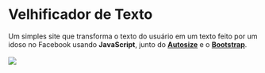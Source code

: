 # Velhificador de Texto
Um simples site que transforma o texto do usuário em um texto feito por um idoso no Facebook usando <b>JavaScript</b>, junto do <b><a href="https://github.com/jackmoore/autosize">Autosize</a></b> e o <b><a href="https://getbootstrap.com/">Bootstrap</a></b>.
<br>
<br>
<a href="https://hits.seeyoufarm.com"><img src="https://hits.seeyoufarm.com/api/count/incr/badge.svg?url=https%3A%2F%2Fgithub.com%2FBonavigo%2Fvelhificador&count_bg=%2379C83D&title_bg=%23555555&icon=&icon_color=%23E7E7E7&title=views&edge_flat=false"/></a>

